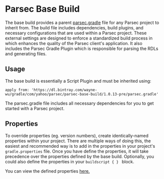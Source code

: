 # Parsec Base Build
The base build provides a parent [parsec.gradle](https://github.com/yahoo/parsec/parsec-base-build/src/main/resources/parsec.gradle)
file for any Parsec project to inherit from. The build file includes
dependencies, build plugins, and necessary configurations that are used within a Parsec project. These external settings
are designed to enforce a standardized build process in which enhances the quality of the Parsec client's application.
It also includes the Parsec Gradle Plugin which is responsible for parsing the RDLs and generating files.

## Usage
The base build is essentially a Script Plugin and must be inherited using:
```
apply from: 'https://dl.bintray.com/wayne-wu/gradle/com/yahoo/parsec/parsec-base-build/1.0.13-pre/parsec.gradle'
```

The parsec.gradle file includes all necessary dependencies for you to get started with a Parsec project.

## Properties
To override properties (eg. version numbers), create identically-named properties within your project. There are multiple
ways of doing this, the easiest and recommended way is to add in the properties in your project's `gradle.properties` file. Once you have
define the properties, it will take precedence over the properties defined by the base build. Optionally, you could also define
the properties in your `buildscript { } ` block. 

You can view the defined properties [here.](https://github.com/yahoo/parsec/parsec-base-build/blob/master/src/main/resources/gradle.properties)

